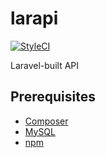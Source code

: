 # larapi

[![StyleCI](https://github.styleci.io/repos/193153689/shield?branch=master)](https://github.styleci.io/repos/193153689)

Laravel-built API

## Prerequisites

- [Composer](https://getcomposer.org)
- [MySQL](https://mysql.com)
- [npm](https://npmjs.org)

